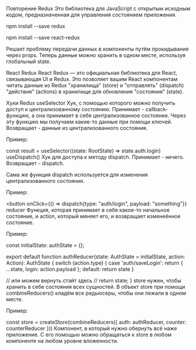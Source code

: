 Повторение
Redux
Это библиотека для JavaScript с открытым исходным кодом, предназначенная для управления состоянием приложения.

npm install --save redux

npm install --save react-redux

Решает проблему передачи данных в компоненты путём прокидывания через props. Теперь данные можно хранить в одном месте, используя глобальный state.

React Redux
React Redux — это официальная библиотека для React, связывающая UI и Redux. Это позволяет вашим React компонентам читать данные из Redux "хранилища" (store) и "отправлять" (dispatch) "действия" (actions) в хранилище для обновления "состояния" (state).

Хуки Redux
useSelector
Хук, с помощью которого можно получить доступ к централизованному состоянию. Принимает - callback-функцию, а она принимает в себя централизованное состояние. Через эту функцию мы получаем какие-то данные при помощи ключей. Возвращает - данные из централизованного состояния.

Пример:

const result = useSelector((state: RootState) => state.auth.login) 
useDispatch()
Хук для доступа к методу dispatch. Принимает - ничего. Возвращает - dispatch.

Сама же функция dispatch используется для изменения централизованного состояния.

Пример:

<button onClick={() => dispatch{type: "auth/login", payload: "something"}}
reducer
Функция, которая принимает в себя какое-то начальное состояние, и action, который меняет его, и возвращает изменеённое состояние.

Пример:

const initialState: authState = {};

export default function authReducer(state: AuthState = initialState, action: Action): AuthState {
  switch (action.type) {
    case 'auth/saveLogin':
     return { ...state, login: action.payload };
     default: return state
  }
  
  // или можем вернуть стэйт здесь
  // return state;
}
store
нужен, чтобы хранить в себе состояния всех сущностей. В объект store при помощи combineReducers() кладём все редьюсеры, чтобы они лежали в одном месте.

Пример:

const store = createStore(combineReducers({
   auth: authReducer,
   counter: counterReducer
}))
Компонент, в который нужно обернуть всё наже приложение. С его помощью можно обращаться к store в любом компоненте на любом уровне вложенности.

<Provider>
  <App />
<Provider/>